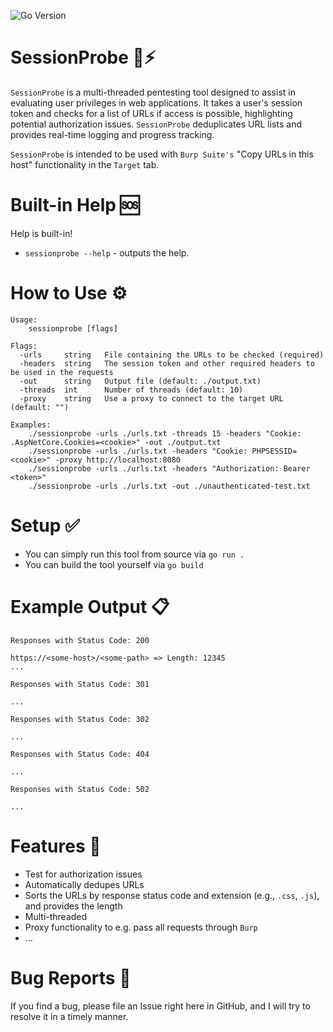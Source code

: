 ![Go Version](https://img.shields.io/github/go-mod/go-version/fw10/sessionprobe)

# SessionProbe 🚀⚡

`SessionProbe` is a multi-threaded pentesting tool designed to assist in evaluating user privileges in web applications. It takes a user's session token and checks for a list of URLs if access is possible, highlighting potential authorization issues. `SessionProbe` deduplicates URL lists and provides real-time logging and progress tracking.

`SessionProbe` is intended to be used with `Burp Suite's` "Copy URLs in this host" functionality in the `Target` tab. 

# Built-in Help 🆘

Help is built-in!

- `sessionprobe --help` - outputs the help.

# How to Use ⚙

```text
Usage:
    sessionprobe [flags]

Flags:
  -urls     string   File containing the URLs to be checked (required)
  -headers  string   The session token and other required headers to be used in the requests
  -out      string   Output file (default: ./output.txt)
  -threads  int      Number of threads (default: 10)
  -proxy    string   Use a proxy to connect to the target URL (default: "")

Examples:
    ./sessionprobe -urls ./urls.txt -threads 15 -headers "Cookie: .AspNetCore.Cookies=<cookie>" -out ./output.txt
    ./sessionprobe -urls ./urls.txt -headers "Cookie: PHPSESSID=<cookie>" -proxy http://localhost:8080
    ./sessionprobe -urls ./urls.txt -headers "Authorization: Bearer <token>"
    ./sessionprobe -urls ./urls.txt -out ./unauthenticated-test.txt
```

# Setup ✅

- You can simply run this tool from source via `go run .` 
- You can build the tool yourself via `go build`

# Example Output 📋

```
Responses with Status Code: 200

https://<some-host>/<some-path> => Length: 12345
...

Responses with Status Code: 301

...

Responses with Status Code: 302

...

Responses with Status Code: 404

...

Responses with Status Code: 502

...

```

# Features 🔎 

- Test for authorization issues
- Automatically dedupes URLs
- Sorts the URLs by response status code and extension (e.g., `.css`, `.js`), and provides the length
- Multi-threaded
- Proxy functionality to e.g. pass all requests through `Burp`
- ...

# Bug Reports 🐞

If you find a bug, please file an Issue right here in GitHub, and I will try to resolve it in a timely manner.
